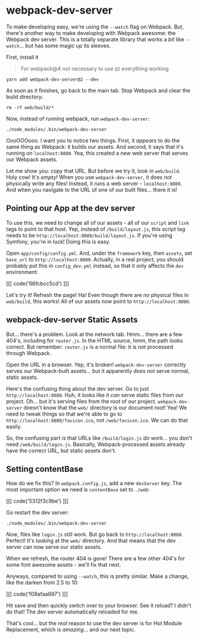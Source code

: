 # webpack-dev-server

To make developing easy, we're using the `--watch` flag on Webpack. But, there's
another way to make developing with Webpack awesome: the Webpack dev server. This
is a totally separate library that works a *bit* like `--watch`... but has some magic
up its sleeves.

First, install it

> For webpack@4 not necessary to use `@2` everything working

```terminal
yarn add webpack-dev-server@2 --dev
```

As soon as it finishes, go back to the main tab. Stop Webpack and clear the build
directory:

```terminal
rm -rf web/build/*
```

Now, instead of running webpack, run `webpack-dev-server`:

```terminal-silent
./node_modules/.bin/webpack-dev-server
```

OooOOOooo. I want you to notice two things. First, it *appears* to do the same thing
as Webpack: it builds our assets. And second, it says that it's running on `localhost:8080`.
Yea, this created a new web server that serves our Webpack assets.

Let me show you: copy that URL. But before we try it, look in `web/build`. Holy cow!
It's *empty*! When you use `webpack-dev-server`, it does *not* physically write
any files! Instead, it runs a web server - `localhost:8080`. And when you navigate
to the URL of one of our built files... there it is! 

## Pointing our App at the dev server

To use this, we need to change all of our assets - all of our `script` and `link` tags
to point to that host. Yep, instead of `/build/layout.js`, this script tag needs
to be `http://localhost:8080/build/layout.js`. If you're using Symfony, you're in
luck! Doing this is easy.

Open `app/config/config.yml`. And, under the `framework` key, then `assets`, set
`base_url` to `http://localhost:8080`. Actually, in a real project, you should
probably put this in `config_dev.yml` instead, so that it only affects the `dev`
environment:

[[[ code('66fcbcc5cd') ]]]

Let's try it! Refresh the page! Ha! Even though there are *no* physical files in
`web/build`, this works! All of our assets now point to `http://localhost:8080`.

## webpack-dev-server Static Assets

But... there's a problem. Look at the network tab. Hmm... there are a few 404's,
including for `router.js`. In the HTML source, hmm, the path looks correct. But
remember: `router.js` is a normal file: it is *not* processed through Webpack.

Open the URL in a browser. Yep, it's broken! `webpack-dev-server` correctly serves
our Webpack-built assets... but it apparently does not serve normal, static assets.

Here's the confusing thing about the dev server. Go to just `http://localhost:8080`.
Huh, it looks like it *can* serve static files from our project. Oh... but it's serving
files from the *root* of our project. `webpack-dev-server` doesn't know that the
`web/` directory is our document root! Yea! We need to tweak things so that we're
able to go to `http://localhost:8080/favicon.ico`, not `/web/favicon.ico`. We can
do that easily.

So, the confusing part is that URLs like `/build/login.js` *do* work... you don't
need `/web/build/login.js`. Basically, Webpack-processed assets already have the
correct URL, but static assets don't. 

## Setting contentBase

How do we fix this? In `webpack.config.js`, add a new `devServer` key. The most
important option we need is `contentBase` set to `./web`:

[[[ code('5312f3c9be') ]]]

Go restart the dev server:

```terminal-silent
./node_modules/.bin/webpack-dev-server
```

*Now*, files like `login.js` still work. But go back to `http://localhost:8080`.
Perfect! It's looking at the `web/` directory. And that means that the dev server
can now serve our static assets.

When we refresh, the router 404 is gone! There are a few other 404's for some font
awesome assets - we'll fix that next.

Anyways, compared to using `--watch`, this is pretty similar. Make a change, like
the darken from 2.5 to 10:

[[[ code('f09afaa697') ]]]

Hit save and then quickly switch over to your browser. See it reload? I didn't
do that! The dev server automatically reloaded for me.

That's cool... but the *real* reason to use the dev server is for Hot Module Replacement,
which is *amazing*... and our next topic.
